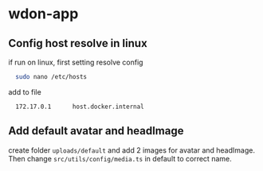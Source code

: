 # wdon-app

## Config host resolve in linux

if run on linux, first setting resolve config

```sh
  sudo nano /etc/hosts
```

add to file

```text
  172.17.0.1      host.docker.internal
```

## Add default avatar and headImage

create folder `uploads/default` and add 2 images for avatar and headImage. Then change `src/utils/config/media.ts` in default to correct name.
